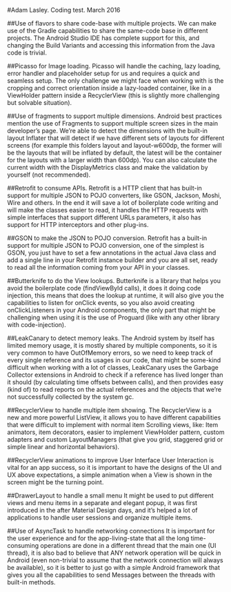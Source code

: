 #Adam Lasley. Coding test. March 2016

##Use of flavors to share code-base with multiple projects.
We can make use of the Gradle capabilities to share the same-code base in different projects. The Android Studio IDE has complete support for this, and changing the Build Variants and accessing this information from the Java code is trivial.

##Picasso for Image loading.
Picasso will handle the caching, lazy loading, error handler and placeholder setup for us and requires a quick and seamless setup. The only challenge we might face when working with is the cropping and correct orientation inside a lazy-loaded container, like in a ViewHolder pattern inside a RecyclerView (this is slightly more challenging but solvable situation).
 
##Use of fragments to support multiple dimensions.
Android best practices mention the use of Fragments to support multiple screen sizes in the main developer’s page. We’re able to detect the dimensions with the built-in layout Inflater that will detect if we have different sets of layouts for different screens (for example this folders layout and layout-w600dp, the former will be the layouts that will be inflated by default, the latest will be the container for the layouts with a larger width than 600dp). You can also calculate the current width with the DisplayMetrics class and make the validation by yourself (not recommended).

##Retrofit to consume APIs.
Retrofit is a HTTP client that has built-in support for multiple JSON to POJO converters, like GSON, Jackson, Moshi, Wire and others. In the end it will save a lot of boilerplate code writing and will make the classes easier to read, it handles the HTTP requests with simple interfaces that support different URLs parameters, it also has support for HTTP interceptors and other plug-ins.

##GSON to make the JSON to POJO conversion.
Retrofit has a built-in support for multiple JSON to POJO conversion, one of the simplest is GSON, you just have to set a few annotations in the actual Java class and add a single line in your Retrofit instance builder and you are all set, ready to read all the information coming from your API in your classes.

##Butterknife to do the View lookups.
Butterknife is a library that helps you avoid the boilerplate code (findViewById calls), it does it doing code injection, this means that does the lookup at runtime, it will also give you the capabilities to listen for onClick events, so you also avoid creating onClickListeners in your Android components, the only part that might be challenging when using it is the use of Proguard (like with any other library with code-injection).

##LeakCanary to detect memory leaks.
The Android system by itself has limited memory usage, it is mostly shared by multiple components, so it is very common to have OutOfMemory errors, so we need to keep track of every single reference and its usages in our code, that might be some-kind difficult when working with a lot of classes, LeakCanary uses the Garbage Collector extensions in Android to check if a reference has lived longer than it should (by calculating time offsets between calls), and then provides easy (kind of) to read reports on the actual references and the objects that we’re not successfully collected by the system gc.

##RecyclerView to handle multiple item showing.
The RecyclerView is a new and more powerful ListView, it allows you to have different capabilities that were difficult to implement with normal item Scrolling views, like: Item animators, item decorators, easier to implement ViewHolder pattern, custom adapters and custom LayoutManagers (that give you grid, staggered grid or simple linear and horizontal behaviors).

##RecyclerView animations to improve User Interface
User Interaction is vital for an app success, so it is important to have the designs of the UI and UX above expectations, a simple animation when a View is shown in the screen might be the turning point.

##DrawerLayout to handle a small menu
It might be used to put different views and menu items in a separate and elegant popup, it was first introduced in the after Material Design days, and it’s helped a lot of applications to handle user sessions and organize multiple items.

##Use of AsyncTask to handle networking connections
It is important for the user experience and for the app-living-state that all the long time-consuming operations are done in a different thread that the main one (UI thread), it is also bad to believe that ANY network operation will be quick in Android (even non-trivial to assume that the network connection will always be available), so it is better to just go with a simple Android framework that gives you all the capabilities to send Messages between the threads with built-in methods.
